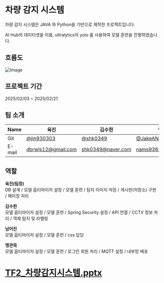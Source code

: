 # 차량 감지 시스템

차량 감지 시스템은 JAVA 와 Python을 기반으로 제작한 프로젝트입니다.

AI Hub의 데이터셋을 이용, ultralytics의 yolo 를 사용하여 모델 훈련을 진행하였습니다.


## 흐름도
![Image](https://github.com/user-attachments/assets/11821e0f-92bc-4a4c-b2fc-40c56e694638)

## 프로젝트 기간
2025/02/03 ~ 2025/02/21

## 팀 소개
|Name|육진|김수한|남어진|맹관묵|
|---| ---  |---  | ---      | ---   |
|Git|[@jin930303](https://github.com/jin930303)|[@shk0349](https://github.com/shk0349)|[@JakeANam](https://github.com/JakeANam)|[@GwanMuk](https://github.com/GwanMuk)|
|E-mail|<dbrwls12@gmail.com>|<shk0349@naver.com>|<nams93627@naver.com>|<mkm1022@naver.com>|

## 역할
**육진(팀장)**<br>
DB 설계 / 모델 옵티마이저 설정 / 모델 훈련 / 탐지 이미지 저장 / 게시판(저장소) 구현 / 페이징 처리 

**김수한**<br>
모델 옵티마이저 설정 / 모델 훈련 / Spring Security 설정 / API 연결 / CCTV 정보 처리 / 객체 탐지 및 라벨링

**남어진**<br>
모델 옵티마이저 설정 / 모델 훈련 / css 담당

**맹관묵**<br>
모델 옵티마이저 설정 / 모델 훈련 / 로그인 회원 처리 / MQTT 설정 / 내부망 배포

# [TF2_차량감지시스템.pptx](https://github.com/user-attachments/files/18930133/TF2_.ver.250221.pptx)
